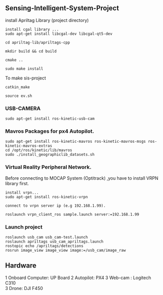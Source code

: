 ## Sensing-Intelligent-System-Project 

install Apriltag Library (project directory)
```
install cgal library ...
sudo apt-get install libcgal-dev libcgal-qt5-dev

cd apriltag-lib/apriltags-cpp

mkdir build && cd build

cmake ..

sudo make install 
```


To make sis-project
```
catkin_make

source ev.sh
```
### USB-CAMERA

`sudo apt-get install ros-kinetic-usb-cam`

### Mavros Packages for px4 Autopilot.
```
sudo apt-get install ros-kinetic-mavros ros-kinetic-mavros-msgs ros-kinetic-mavros-extras
cd /opt/ros/kinetic/lib/mavros
sudo ./install_geographiclib_datasets.sh 
```

### Virtual Reality Peripheral Network. 
Before connecting to MOCAP System (Optitrack) ,you have to install VRPN library first. 
```
install vrpn...
sudo apt-get install ros-kinetic-vrpn

connect to vrpn server ip (e.g 192.168.1.99).

roslaunch vrpn_client_ros sample.launch server:=192.168.1.99 

```
### Launch project
```
roslaunch usb_cam usb_cam-test.launch
roslaunch apriltags usb_cam_apriltags.launch 
rostopic echo /apriltags/detections
rosrun image_view image_view image:=/usb_cam/image_raw
```

## Hardware 
 1 Onboard Computer: UP Board
 2 Autopilot: PX4
 3 Web-cam : Logitech C310	
 3 Drone: DJI F450


